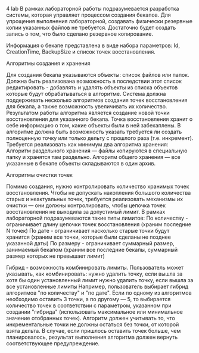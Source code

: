 4 lab
В рамках лабораторной работы подразумевается разработка системы, которая управляет процессом создания бекапов. Для упрощения выполнения лабораторной, создавать физически резервные копии указанных файлов не требуется. Достаточно будет создать запись о том, что было сделано резервное копирование.

Информация о бекапе представлена в виде набора параметров: Id, CreationTime, BackupSize и список точек восстановления.

Алгоритмы создания и хранения

Для создания бекапа указываются объекты: список файлов или папок. Должна быть реализована возможность в последствии этот список редактировать - добавлять и удалять объекты из списка объектов которые будут обрабатываться в алгоритме. Система должна поддерживать несколько алгоритмов создания точек восстановления для бекапа, а также возможность увеличивать их количество. Результатом работы алгоритма является создание новой точки восстановления для указанного бекапа. Точка восстановления хранит о себе информацию о том, какие объекты были в ней забекаплены. В алгоритме должна быть возможность указать требуется ли создать полноценную точку или только дельту с прошлого раза (т.е. инкремент). Требуется реализовать как минимум два алгоритма хранения: Алгоритм раздельного хранения — файлы копируются в специальную папку и хранятся там раздельно. Алгоритм общего хранения — все указанные в бекапе объекты складываются в один архив.

Алгоритмы очистки точек

Помимо создания, нужно контролировать количество хранимых точек восстановления. Чтобы не допускать накопления большого количества старых и неактуальных точек, требуется реализовать механизмы их очистки — они должны контролировать, чтобы цепочка точек восстановления не выходила за допустимый лимит. В рамках лабораторной подразумеваются такие типы лимитов: По количеству - ограничивает длину цепочки точек восстановления (храним последние N точек) По дате - ограничивает насколько старые точки будут хранится (храним все точки, которые были сделаны не позднее указанной даты) По размеру - ограничивает суммарный размер, занимаемый бекапом (храним все последние бекапы, суммарный размер которых не превышает лимит)

Гибрид - возможность комбинировать лимиты. Пользователь может указывать, как комбинировать: нужно удалить точку, если вышла за хотя бы один установленный лимит нужно удалить точку, если вышла за все установленные лимиты Например, пользователь выбирает гибрид алгоритмов "по количеству" и "по дате". Если по одному из алгоритмов необходимо оставить 3 точки, а по другому — 5, то выбирается количество точек в соответствии с параметром, указанном при создании "гибрида" (использовать максимальное или минимальное значение отобранных точек). Алгоритм должен учитывать то, что инкрементальные точки не должны остаться без точки, от которой взята дельта. В случае, если пришлось оставить точек больше, чем планировалось, результат выполнения алгоритма должен вернуть соответствующее предупреждение.
